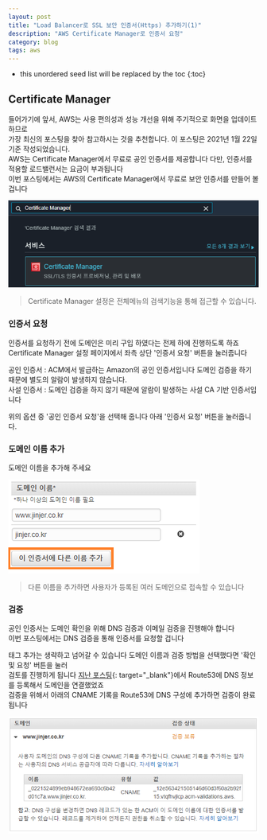 ```yaml
---
layout: post
title: "Load Balancer로 SSL 보안 인증서(Https) 추가하기(1)"
description: "AWS Certificate Manager로 인증서 요청"
category: blog
tags: aws
---
```


<!--more-->

* this unordered seed list will be replaced by the toc
{:toc}

## Certificate Manager

들어가기에 앞서, AWS는 사용 편의성과 성능 개선을 위해 주기적으로 화면을 업데이트 하므로    
가장 최신의 포스팅을 찾아 참고하시는 것을 추천합니다. 이 포스팅은 2021년 1월 22일 기준 작성되었습니다.  
AWS는 Certificate Manager에서 무료로 공인 인증서를 제공합니다 다만, 인증서를 적용할 로드밸런서는 요금이 부과됩니다  
이번 포스팅에서는 AWS의 Certificate Manager에서 무료로 보안 인증서를 만들어 볼 겁니다       

![Menu](/assets/img/2021-01-22/menu.png)

> Certificate Manager 설정은 전체메뉴의 검색기능을 통해 접근할 수 있습니다.

### 인증서 요청

인증서를 요청하기 전에 도메인은 미리 구입 하였다는 전제 하에 진행하도록 하죠     
Certificate Manager 설정 페이지에서 좌측 상단 '인증서 요청' 버튼을 눌러줍니다 

공인 인증서 : ACM에서 발급하는 Amazon의 공인 인증서입니다 도메인 검증을 하기 때문에 별도의 알람이 발생하지 않습니다.  
사설 인증서 : 도메인 검증을 하지 않기 때문에 알람이 발생하는 사설 CA 기반 인증서입니다

위의 옵션 중 '공인 인증서 요청'을 선택해 줍니다 아래 '인증서 요청' 버튼을 눌러줍니다.

### 도메인 이름 추가

도메인 이름을 추가해 주세요 

![Domain](/assets/img/2021-01-22/domain.png)

> 다른 이름을 추가하면 사용자가 등록된 여러 도메인으로 접속할 수 있습니다

### 검증

공인 인증서는 도메인 확인을 위해 DNS 검증과 이메일 검증을 진행해야 합니다  
이번 포스팅에서는 DNS 검증을 통해 인증서를 요청할 겁니다  

태그 추가는 생략하고 넘어갈 수 있습니다 도메인 이름과 검증 방법을 선택했다면 '확인 및 요청' 버튼을 눌러   
검토를 진행하게 됩니다 [지난 포스팅](https://mujaen.github.io/blog/2021/01/18/aws-route-53.html){: target="_blank"}에서 Route53에 DNS 정보를 등록해서 도메인을 연결했었죠      
검증을 위해서 아래의 CNAME 기록을 Route53에 DNS 구성에 추가하면 검증이 완료됩니다     

![Validation](/assets/img/2021-01-22/validation.png)
  




